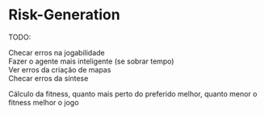 # Risk-Generation

TODO:

Checar erros na jogabilidade  
Fazer o agente mais inteligente (se sobrar tempo)  
Ver erros da criação de mapas  
Checar erros da síntese

Cálculo da fitness, quanto mais perto do preferido melhor, quanto menor o fitness melhor o jogo
